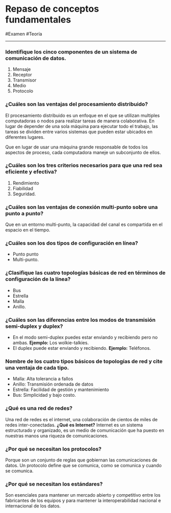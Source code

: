 # Repaso de conceptos fundamentales
#Examen #Teoría 

---
### Identifique los cinco componentes de un **sistema de comunicación de datos**.

1. Mensaje
2. Receptor
3. Transmisor
4. Medio
5. Protocolo
### ¿Cuáles son las ventajas del procesamiento distribuido?

El procesamiento distribuido es un enfoque en el que se utilizan multiples computadoras o nodos para realizar tareas de manera colaborativa. En lugar de depender de una sola máquina para ejecutar todo el trabajo, las tareas se dividen entre varios sistemas que pueden estar ubicados en diferentes lugares.

Que en lugar de usar una máquina grande responsable de todos los aspectos de proceso, cada computadora maneje un subconjunto de ellos.

### ¿Cuáles son los tres criterios necesarios para que una red sea eficiente y efectiva?

1. Rendimiento
2. Fiabilidad
3. Seguridad.

### ¿Cuáles son las ventajas de conexión multi-punto sobre una punto a punto?

Que en un entorno multi-punto, la capacidad del canal es compartida en el espacio en el tiempo.

### ¿Cuáles son los dos tipos de configuración en línea?

- Punto punto
- Multi-punto.

### ¿Clasifique las cuatro topologías básicas de red en términos de configuración de la línea?

- Bus
- Estrella
- Malla
- Anillo.

### ¿Cuáles son las diferencias entre los modos de transmisión semi-duplex y duplex?

- En el modo semi-duplex puedes estar enviando y recibiendo pero no ambas. **Ejemplo:** Los wolkie-talkies.
- El duplex puede estar enviando y recibiendo. **Ejemplo:** Teléfonos.

### Nombre de los cuatro tipos básicos de topologías de red y cite una ventaja de cada tipo.

- Malla: Alta tolerancia a fallos
- Anillo: Transmisión ordenada de datos
- Estrella: Facilidad de gestión y mantenimiento
- Bus: Simplicidad y bajo costo.

### ¿Qué es una red de redes? 

Una red de redes es el internet, una colaboración de cientos de miles de redes inter-conectadas.
**¿Qué es Internet?** Internet es un sistema estructurado y organizado, es un medio de comunicación que ha puesto en nuestras manos una riqueza de comunicaciones.

### ¿Por qué se necesitan los protocolos?

Porque son un conjunto de reglas que gobiernan las comunicaciones de datos. Un protocolo define que se comunica, como se comunica y cuando se comunica.

### ¿Por qué se necesitan los estándares?

Son esenciales para mantener un mercado abierto y competitivo entre los fabricantes de los equipos y para mantener la interoperabilidad nacional e internacional de los datos.




